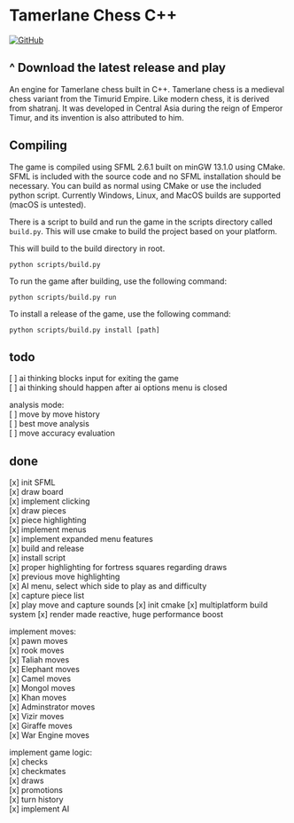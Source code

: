 # Tamerlane Chess C++

[![GitHub](https://img.shields.io/badge/GitHub-Download-blue?style=flat-square&logo=github)](https://github.com/mirror-shades/tamerlane-cpp/releases/latest/download/Tamerlane.Chess.zip)

## ^ Download the latest release and play

An engine for Tamerlane chess built in C++. Tamerlane chess is a medieval chess variant from the Timurid Empire. Like modern chess, it is derived from shatranj. It was developed in Central Asia during the reign of Emperor Timur, and its invention is also attributed to him.

## Compiling

The game is compiled using SFML 2.6.1 built on minGW 13.1.0 using CMake. SFML is included with the source code and no SFML installation should be necessary. You can build as normal using CMake or use the included python script. Currently Windows, Linux, and MacOS builds are supported (macOS is untested).

There is a script to build and run the game in the scripts directory called `build.py`. This will use cmake to build the project based on your platform.

This will build to the build directory in root.

```
python scripts/build.py
```

To run the game after building, use the following command:

```
python scripts/build.py run
```

To install a release of the game, use the following command:

```
python scripts/build.py install [path]
```

## todo

[ ] ai thinking blocks input for exiting the game  
[ ] ai thinking should happen after ai options menu is closed

analysis mode:  
[ ] move by move history  
[ ] best move analysis  
[ ] move accuracy evaluation

## done

[x] init SFML  
[x] draw board  
[x] implement clicking  
[x] draw pieces  
[x] piece highlighting  
[x] implement menus  
[x] implement expanded menu features  
[x] build and release  
[x] install script  
[x] proper highlighting for fortress squares regarding draws  
[x] previous move highlighting  
[x] AI menu, select which side to play as and difficulty  
[x] capture piece list  
[x] play move and capture sounds
[x] init cmake
[x] multiplatform build system
[x] render made reactive, huge performance boost

implement moves:  
[x] pawn moves  
[x] rook moves  
[x] Taliah moves  
[x] Elephant moves  
[x] Camel moves  
[x] Mongol moves  
[x] Khan moves  
[x] Adminstrator moves  
[x] Vizir moves  
[x] Giraffe moves  
[x] War Engine moves

implement game logic:  
[x] checks  
[x] checkmates  
[x] draws  
[x] promotions  
[x] turn history  
[x] implement AI
